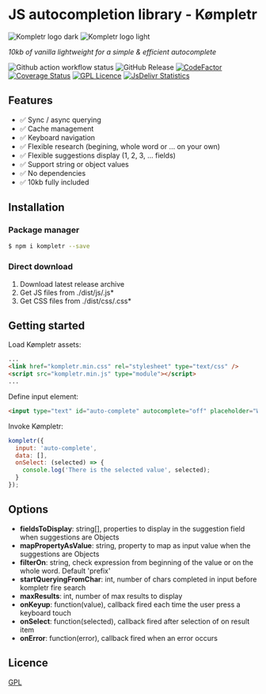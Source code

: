# JS autocompletion library - Kømpletr

<img src="https://cdn.konfer.be/images/kompletr/logo-kompletr-dark.png#gh-light-mode-only" alt="Kompletr logo dark" />
<img src="https://cdn.konfer.be/images/kompletr/logo-kompletr-light.png#gh-lightdark-mode-only" alt="Kompletr logo light" />

*10kb of vanilla lightweight for a simple & efficient autocomplete*

![Github action workflow status](https://github.com/steve-lebleu/kompletr/actions/workflows/build.yml/badge.svg?branch=master)
![GitHub Release](https://img.shields.io/github/v/release/steve-lebleu/kompletr?logo=Github)
[![CodeFactor](https://www.codefactor.io/repository/github/steve-lebleu/kompletr/badge)](https://www.codefactor.io/repository/github/steve-lebleu/kompletr)
[![Coverage Status](https://coveralls.io/repos/github/steve-lebleu/kompletr/badge.svg?branch=master)](https://coveralls.io/github/steve-lebleu/kompletr?branch=master)
[![GPL Licence](https://badges.frapsoft.com/os/gpl/gpl.svg?v=103)](https://github.com/steve-lebleu/kompletr/blob/master/LICENSE)
[![JsDelivr Statistics](https://data.jsdelivr.com/v1/package/npm/kompletr/badge)](https://data.jsdelivr.com/v1/package/npm/kompletr/badge)

## Features

- :white_check_mark: Sync / async querying
- :white_check_mark: Cache management
- :white_check_mark: Keyboard navigation
- :white_check_mark: Flexible research (begining, whole word or ... on your own)
- :white_check_mark: Flexible suggestions display (1, 2, 3, ... fields)
- :white_check_mark: Support string or object values
- :white_check_mark: No dependencies
- :white_check_mark: 10kb fully included

## Installation

### Package manager

```bash 
$ npm i kompletr --save
```

### Direct download

1. Download latest release archive
2. Get JS files from ./dist/js/.js*
3. Get CSS files from ./dist/css/.css*

## Getting started

Load Kømpletr assets:

``` html 
...
<link href="kompletr.min.css" rel="stylesheet" type="text/css" />
<script src="kompletr.min.js" type="module"></script>
...
```

Define input element:

``` html 
<input type="text" id="auto-complete" autocomplete="off" placeholder="Whatever you want..." />
```
 
Invoke Kømpletr:

``` javascript
kompletr({
  input: 'auto-complete',
  data: [],
  onSelect: (selected) => {
    console.log('There is the selected value', selected);
  }
});
```

## Options

* **fieldsToDisplay**: string[], properties to display in the suggestion field when suggestions are Objects
* **mapPropertyAsValue**: string, property to map as input value when the suggestions are Objects
* **filterOn**: string, check expression from beginning of the value or on the whole word. Default 'prefix'
* **startQueryingFromChar**: int, number of chars completed in input before kompletr fire search
* **maxResults**: int, number of max results to display
* **onKeyup**: function(value), callback fired each time the user press a keyboard touch
* **onSelect**: function(selected), callback fired after selection of on result item
* **onError**: function(error), callback fired when an error occurs

## Licence

[GPL](https://www.gnu.org/licenses/gpl-3.0.html)